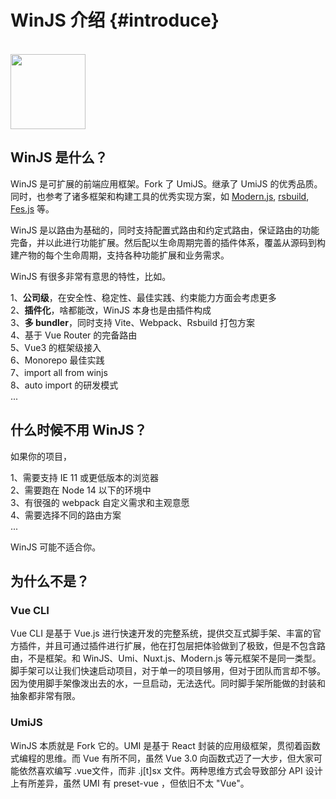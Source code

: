 # WinJS 介绍 {#introduce}

<br />
<img src="/images/logo.png" width="120" />

##  WinJS 是什么？

WinJS 是可扩展的前端应用框架。Fork 了 UmiJS。继承了 UmiJS 的优秀品质。同时，也参考了诸多框架和构建工具的优秀实现方案，如 [Modern.js](https://modernjs.dev/), [rsbuild](https://rsbuild.dev/), [Fes.js](https://fesjs.mumblefe.cn/) 等。

WinJS 是以路由为基础的，同时支持配置式路由和约定式路由，保证路由的功能完备，并以此进行功能扩展。然后配以生命周期完善的插件体系，覆盖从源码到构建产物的每个生命周期，支持各种功能扩展和业务需求。

WinJS 有很多非常有意思的特性，比如。

1、**公司级**，在安全性、稳定性、最佳实践、约束能力方面会考虑更多<br />
2、**插件化**，啥都能改，WinJS 本身也是由插件构成<br />
3、**多 bundler**，同时支持 Vite、Webpack、Rsbuild 打包方案<br />
4、基于 Vue Router 的完备路由<br />
5、Vue3 的框架级接入<br />
6、Monorepo 最佳实践<br />
7、import all from winjs<br />
8、auto import 的研发模式<br />
...


## 什么时候不用 WinJS？

如果你的项目，

1、需要支持 IE 11 或更低版本的浏览器<br />
2、需要跑在 Node 14 以下的环境中<br />
3、有很强的 webpack 自定义需求和主观意愿<br />
4、需要选择不同的路由方案<br />
...

WinJS 可能不适合你。


## 为什么不是？

### Vue CLI

Vue CLI 是基于 Vue.js 进行快速开发的完整系统，提供交互式脚手架、丰富的官方插件，并且可通过插件进行扩展，他在打包层把体验做到了极致，但是不包含路由，不是框架。和 WinJS、Umi、Nuxt.js、Modern.js 等元框架不是同一类型。脚手架可以让我们快速启动项目，对于单一的项目够用，但对于团队而言却不够。因为使用脚手架像泼出去的水，一旦启动，无法迭代。同时脚手架所能做的封装和抽象都非常有限。

### UmiJS

WinJS 本质就是 Fork 它的。UMI 是基于 React 封装的应用级框架，贯彻着函数式编程的思维。而 Vue 有所不同，虽然 Vue 3.0 向函数式迈了一大步，但大家可能依然喜欢编写 .vue文件，而非 .j[t]sx 文件。两种思维方式会导致部分 API 设计上有所差异，虽然 UMI 有 preset-vue ，但依旧不太 "Vue"。
